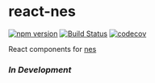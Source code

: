 # react-nes

[![npm version](https://badge.fury.io/js/react-nes.svg)](https://badge.fury.io/js/react-nes)
[![Build Status](https://travis-ci.org/tkh44/react-nes.svg?branch=master)](https://travis-ci.org/tkh44/react-nes)
[![codecov](https://codecov.io/gh/tkh44/react-nes/branch/master/graph/badge.svg)](https://codecov.io/gh/tkh44/react-nes)



React components for [nes](https://github.com/hapijs/nes)

### *In Development*
